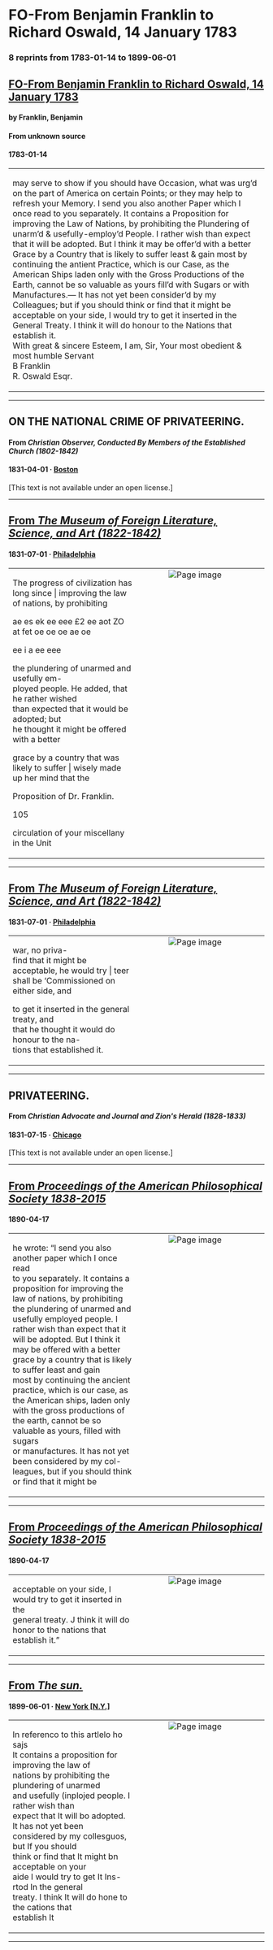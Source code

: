
# FO-From Benjamin Franklin to Richard Oswald, 14 January 1783

### 8 reprints from 1783-01-14 to 1899-06-01

## [FO-From Benjamin Franklin to Richard Oswald, 14 January 1783](https://founders.archives.gov/documents/Franklin/01-38-02-0441)

#### by Franklin, Benjamin

#### From unknown source

#### 1783-01-14

<table style="width: 100%;"><tr><td style="width: 50%">

may serve to show if you should have Occasion, what was urg’d on the part of America on certain Points; or they may help to refresh your Memory. I send you also another Paper which I once read to you separately. It contains a Proposition for improving the Law of Nations, by prohibiting the Plundering of unarm’d &amp; usefully-employ’d People. I rather wish than expect that it will be adopted. But I think it may be offer’d with a better Grace by a Country that is likely to suffer least &amp; gain most by continuing the antient Practice, which is our Case, as the American Ships laden only with the Gross Productions of the Earth, cannot be so valuable as yours fill’d with Sugars or with Manufactures.— It has not yet been consider’d by my Colleagues; but if you should think or find that it might be acceptable on your side, I would try to get it inserted in the General Treaty. I think it will do honour to the Nations that establish it.  
With great &amp; sincere Esteem, I am, Sir, Your most obedient &amp; most humble Servant  
B Franklin  
R. Oswald Esqr.
</td></tr></table>

---

## ON THE NATIONAL CRIME OF PRIVATEERING.

#### From _Christian Observer, Conducted By Members of the Established Church (1802-1842)_

#### 1831-04-01 &middot; [Boston](http://dbpedia.org/resource/Boston)

[This text is not available under an open license.]

---

## [From _The Museum of Foreign Literature, Science, and Art (1822-1842)_](https://archive.org/details/sim_museum-of-foreign-literature-science-and-art_1831-07_19_109/page/n105/mode/1up?view=theater)

#### 1831-07-01 &middot; [Philadelphia](http://dbpedia.org/resource/Philadelphia)

<table style="width: 100%;"><tr><td style="width: 50%">

  
  
The progress of civilization has long since | improving the law of nations, by prohibiting  
  
  
  
ae es ek ee eee £2 ee aot ZO at fet oe oe oe ae oe  
  
ee i a ee eee  
  
  
  
  
  
  
  
  
  
the plundering of unarmed and usefully em-  
ployed people. He added, that he rather wished  
than expected that it would be adopted; but  
he thought it might be offered with a better  
  
grace by a country that was likely to suffer | wisely made up her mind that the  
  
Proposition of Dr. Franklin.  
  
  
  
  
  
105  
  
circulation of your miscellany in the Unit
</td><td style="width: 50%; max-height: 75%; margin: auto; display: block;">
<img alt="Page image" src="https://iiif.archive.org/iiif/sim_museum-of-foreign-literature-science-and-art_1831-07_19_109&#0036;105/pct:13.603604,51.501669,86.396396,40.767519/600,/0/default.jpg"/>
</td>
</tr></table>

---

## [From _The Museum of Foreign Literature, Science, and Art (1822-1842)_](https://archive.org/details/sim_museum-of-foreign-literature-science-and-art_1831-07_19_109/page/n106/mode/1up?view=theater)

#### 1831-07-01 &middot; [Philadelphia](http://dbpedia.org/resource/Philadelphia)

<table style="width: 100%;"><tr><td style="width: 50%">

war, no priva-  
find that it might be acceptable, he would try | teer shall be ‘Commissioned on either side, and  
  
to get it inserted in the general treaty, and  
that he thought it would do honour to the na-  
tions that established it.
</td><td style="width: 50%; max-height: 75%; margin: auto; display: block;">
<img alt="Page image" src="https://iiif.archive.org/iiif/sim_museum-of-foreign-literature-science-and-art_1831-07_19_109&#0036;106/pct:9.954955,25.889878,75.540541,5.756396/600,/0/default.jpg"/>
</td>
</tr></table>

---

## PRIVATEERING.

#### From _Christian Advocate and Journal and Zion's Herald (1828-1833)_

#### 1831-07-15 &middot; [Chicago](http://dbpedia.org/resource/Chicago)

[This text is not available under an open license.]

---

## [From _Proceedings of the American Philosophical Society 1838-2015_](https://archive.org/details/sim_proceedings-of-the-american-philosophical-society_1890-04-17_28_133/page/n67/mode/1up?view=theater)

#### 1890-04-17

<table style="width: 100%;"><tr><td style="width: 50%">

  
he wrote: “I send you also another paper which I once read  
to you separately. It contains a proposition for improving the  
law of nations, by prohibiting the plundering of unarmed and  
usefully employed people. I rather wish than expect that it  
will be adopted. But I think it may be offered with a better  
grace by a country that is likely to suffer least and gain  
most by continuing the ancient practice, which is our case, as  
the American ships, laden only with the gross productions of  
the earth, cannot be so valuable as yours, filled with sugars  
or manufactures. It has not yet been considered by my col-  
leagues, but if you should think or find that it might be
</td><td style="width: 50%; max-height: 75%; margin: auto; display: block;">
<img alt="Page image" src="https://iiif.archive.org/iiif/sim_proceedings-of-the-american-philosophical-society_1890-04-17_28_133&#0036;67/pct:21.940419,57.371134,61.553945,22.087629/600,/0/default.jpg"/>
</td>
</tr></table>

---

## [From _Proceedings of the American Philosophical Society 1838-2015_](https://archive.org/details/sim_proceedings-of-the-american-philosophical-society_1890-04-17_28_133/page/n68/mode/1up?view=theater)

#### 1890-04-17

<table style="width: 100%;"><tr><td style="width: 50%">

  
  
acceptable on your side, I would try to get it inserted in the  
general treaty. J think it will do honor to the nations that  
establish it.” 
</td><td style="width: 50%; max-height: 75%; margin: auto; display: block;">
<img alt="Page image" src="https://iiif.archive.org/iiif/sim_proceedings-of-the-american-philosophical-society_1890-04-17_28_133&#0036;68/pct:19.404187,18.427835,61.312399,5.231959/600,/0/default.jpg"/>
</td>
</tr></table>

---

## [From _The sun._](https://chroniclingamerica.loc.gov/lccn/sn83030272/1899-06-01/ed-1/seq-6)

#### 1899-06-01 &middot; [New York [N.Y.]](http://dbpedia.org/resource/New_York_City)

<table style="width: 100%;"><tr><td style="width: 50%">

  
In referenco to this artlelo ho sajs­  
It contains a proposition for improving the law of  
nations by prohibiting the plundering of unarmed  
and usefully (inplojed people. I rather wish than  
expect that It will bo adopted. It has not yet been  
considered by my collesguos, but If you should  
think or find that It might bn acceptable on your  
aide I would try to get It Ins-rtod In the general  
treaty. I think It will do hone to the cations that  
establish It
</td><td style="width: 50%; max-height: 75%; margin: auto; display: block;">
<img alt="Page image" src="https://chroniclingamerica.loc.gov/iiif/2/nn_rumi_ver01%2Fdata%2Fsn83030272%2F00206539033%2F1899060101%2F0012.jp2/pct:71.765146,20.125130,12.453254,4.528527/!600,600/0/default.jpg"/>
</td>
</tr></table>

---

